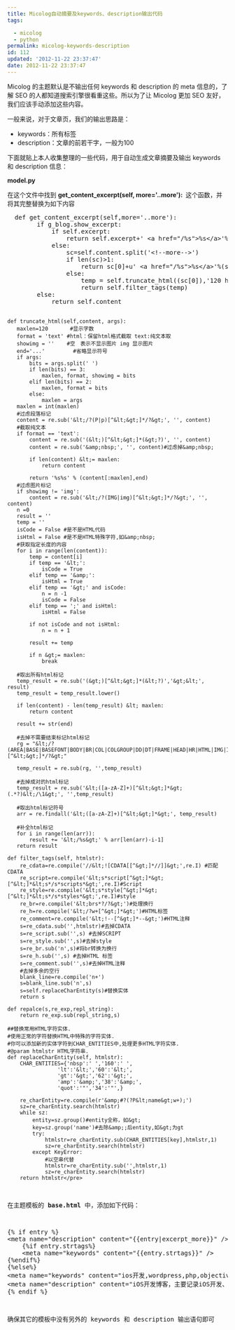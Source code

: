 ```yaml
---
title: Micolog自动摘要及keywords、description输出代码
tags: 

  - micolog
  - python
permalink: micolog-keywords-description
id: 112
updated: '2012-11-22 23:37:47'
date: 2012-11-22 23:37:47
---
```


<p>Micolog 的主题默认是不输出任何 keywords 和 description 的 meta 信息的，了解 SEO 的人都知道搜索引擎很看重这些。所以为了让 Micolog 更加 SEO 友好，我们应该手动添加这些内容。</p>
<p>一般来说，对于文章页，我们的输出思路是：</p>
<ul>
<li>keywords：所有标签</li>
<li>description：文章的前若干字，一般为100</li>
</ul>
<p>下面就贴上本人收集整理的一些代码，用于自动生成文章摘要及输出 keywords 和 description 信息：</p>
<p><strong>model.py</strong></p>
<p>在这个文件中找到 <strong>get_content_excerpt(self, more='..more'): &nbsp;</strong>这个函数，并将其完整替换为如下内容</p>
<pre class="brush: python;fontsize: 100; first-line: 1; ">	def get_content_excerpt(self,more='..more'):
		if g_blog.show_excerpt:
			if self.excerpt:
				return self.excerpt+' &lt;a href="/%s"&gt;%s&lt;/a&gt;'%(self.link,more)
			else:
				sc=self.content.split('&lt;!--more--&gt;')
				if len(sc)&gt;1:
					return sc[0]+u' &lt;a href="/%s"&gt;%s&lt;/a&gt;'%(self.link,more)
				else:
					temp = self.truncate_html((sc[0]),'120 html')
					return self.filter_tags(temp)
		else:
			return self.content

	def truncate_html(self,content, args):
	   maxlen=120       #显示字数
	   format = 'text' #html：保留html格式截取 text:纯文本取
	   showimg = ''    #空　表示不显示图片 img 显示图片
	   end='...'         #省略显示符号
	   if args:
		   bits = args.split(' ')
		   if len(bits) == 3:
			   maxlen, format, showimg = bits
		   elif len(bits) == 2:
			   maxlen, format = bits
		   else:
			   maxlen = args
	   maxlen = int(maxlen)
	   #过虑段落标记
	   content = re.sub('&lt;/?(P|p)[^&lt;&gt;]*/?&gt;', '', content)
	   #截取纯文本
	   if format == 'text':
		   content = re.sub('(&lt;)[^&lt;&gt;]*(&gt;?)', '', content)
		   content = re.sub('&amp;nbsp;', '', content)#过虑掉&amp;nbsp;

		   if len(content) &lt;= maxlen:
			   return content

		   return '%s%s' % (content[:maxlen],end)
	   #过虑图片标记
	   if showimg != 'img':
		   content = re.sub('&lt;/?(IMG|img)[^&lt;&gt;]*/?&gt;', '', content)
	   n =0
	   result = ''
	   temp = ''
	   isCode = False #是不是HTML代码
	   isHtml = False #是不是HTML特殊字符,如&amp;nbsp;
	   #获取指定长度的内容
	   for i in range(len(content)):
		   temp = content[i]
		   if temp == '&lt;':
			   isCode = True
		   elif temp == '&amp;':
			   isHtml = True
		   elif temp == '&gt;' and isCode:
			   n = n -1
			   isCode = False
		   elif temp == ';' and isHtml:
			   isHtml = False

		   if not isCode and not isHtml:
			   n = n + 1

		   result += temp

		   if n &gt;= maxlen:
			   break

	   #取出所有html标记
	   temp_result = re.sub('(&gt;)[^&lt;&gt;]*(&lt;?)','&gt;&lt;', result)
	   temp_result = temp_result.lower()

	   if len(content) - len(temp_result) &lt; maxlen:
		   return content

	   result += str(end)

	   #去掉不需要结束标记html标记
	   rg = "&lt;/?(AREA|BASE|BASEFONT|BODY|BR|COL|COLGROUP|DD|DT|FRAME|HEAD|HR|HTML|IMG|INPUT|ISINDEX|LI|LINK|META|OPTION|P|PARAM|TBODY|TD|TFOOT|TH|THEAD|TR|area|base|basefont|body|br|col|colgroup|dd|dt|frame|head|hr|html|img|input|isindex|li|link|meta|option|p|param|tbody|td|tfoot|th|thead|tr)[^&lt;&gt;]*/?&gt;"

	   temp_result = re.sub(rg, '',temp_result)

	   #去掉成对的html标记
	   temp_result = re.sub('&lt;([a-zA-Z]+)[^&lt;&gt;]*&gt;(.*?)&lt;/\1&gt;', '',temp_result)

	   #取出html标记符号
	   arr = re.findall('&lt;([a-zA-Z]+)[^&lt;&gt;]*&gt;', temp_result)

	   #补全html标记
	   for i in range(len(arr)):
		   result += '&lt;/%s&gt;' % arr[len(arr)-i-1]
	   return result

	def filter_tags(self, htmlstr):
		re_cdata=re.compile('//&lt;![CDATA[[^&gt;]*//]]&gt;',re.I) #匹配CDATA
		re_script=re.compile('&lt;s*script[^&gt;]*&gt;[^&lt;]*&lt;s*/s*scripts*&gt;',re.I)#Script
		re_style=re.compile('&lt;s*style[^&gt;]*&gt;[^&lt;]*&lt;s*/s*styles*&gt;',re.I)#style
		re_br=re.compile('&lt;brs*?/?&gt;')#处理换行
		re_h=re.compile('&lt;/?w+[^&gt;]*&gt;')#HTML标签
		re_comment=re.compile('&lt;!--[^&gt;]*--&gt;')#HTML注释
		s=re_cdata.sub('',htmlstr)#去掉CDATA
		s=re_script.sub('',s) #去掉SCRIPT
		s=re_style.sub('',s)#去掉style
		s=re_br.sub('n',s)#将br转换为换行
		s=re_h.sub('',s) #去掉HTML 标签
		s=re_comment.sub('',s)#去掉HTML注释
		#去掉多余的空行
		blank_line=re.compile('n+')
		s=blank_line.sub('n',s)
		s=self.replaceCharEntity(s)#替换实体
		return s

	def repalce(s,re_exp,repl_string):
		return re_exp.sub(repl_string,s)

	##替换常用HTML字符实体.
	#使用正常的字符替换HTML中特殊的字符实体.
	#你可以添加新的实体字符到CHAR_ENTITIES中,处理更多HTML字符实体.
	#@param htmlstr HTML字符串.
	def replaceCharEntity(self, htmlstr):
		CHAR_ENTITIES={'nbsp':' ','160':' ',
					'lt':'&lt;','60':'&lt;',
					'gt':'&gt;','62':'&gt;',
					'amp':'&amp;','38':'&amp;',
					'quot':'"','34':'"',}

		re_charEntity=re.compile(r'&amp;#?(?P&lt;name&gt;w+);')
		sz=re_charEntity.search(htmlstr)
		while sz:
			entity=sz.group()#entity全称，如&gt;
			key=sz.group('name')#去除&amp;;后entity,如&gt;为gt
			try:
				htmlstr=re_charEntity.sub(CHAR_ENTITIES[key],htmlstr,1)
				sz=re_charEntity.search(htmlstr)
			except KeyError:
				#以空串代替
				htmlstr=re_charEntity.sub('',htmlstr,1)
				sz=re_charEntity.search(htmlstr)
		return htmlstr</pre>
<p>在主题模板的 <strong>base.html</strong> 中，添加如下代码：</p>
<pre class="brush: xml;fontsize: 100; first-line: 1; ">{% if entry %}
&lt;meta name="description" content="{{entry|excerpt_more}}" /&gt;
    {%if entry.strtags%}
	&lt;meta name="keywords" content="{{entry.strtags}}" /&gt;
{%endif%}
{%else%}
&lt;meta name="keywords" content="ios开发,wordpress,php,objective-c,苹果教程网" /&gt;
&lt;meta name="description" content="iOS开发博客，主要记录iOS开发、PHP开发相关技术内容" /&gt;
{% endif %}</pre>
<p>确保其它的模板中没有另外的 keywords 和 description 输出语句即可</p>
<p>&nbsp;</p>
<p>&nbsp;</p>